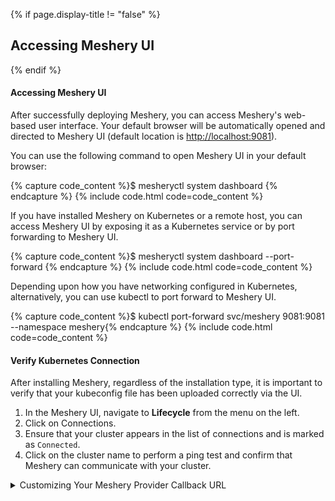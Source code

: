 {% if page.display-title != "false" %}
## Accessing Meshery UI
{% endif %}

#### Accessing Meshery UI

After successfully deploying Meshery, you can access Meshery's web-based user interface. Your default browser will be automatically opened and directed to Meshery UI (default location is [http://localhost:9081](http://localhost:9081)).

You can use the following command to open Meshery UI in your default browser:

{% capture code_content %}$ mesheryctl system dashboard {% endcapture %}
{% include code.html code=code_content %}

If you have installed Meshery on Kubernetes or a remote host, you can access Meshery UI by exposing it as a Kubernetes service or by port forwarding to Meshery UI.

{% capture code_content %}$ mesheryctl system dashboard --port-forward {% endcapture %}
{% include code.html code=code_content %}

Depending upon how you have networking configured in Kubernetes, alternatively, you can use kubectl to port forward to Meshery UI.

{% capture code_content %}$ kubectl port-forward svc/meshery 9081:9081 --namespace meshery{% endcapture %}
{% include code.html code=code_content %}

#### Verify Kubernetes Connection

After installing Meshery, regardless of the installation type, it is important to verify that your kubeconfig file has been uploaded correctly via the UI. 

1. In the Meshery UI, navigate to **Lifecycle** from the menu on the left.
2. Click on Connections.
3. Ensure that your cluster appears in the list of connections and is marked as `Connected`.
4. Click on the cluster name to perform a ping test and confirm that Meshery can communicate with your cluster.

<details>
<summary>Customizing Your Meshery Provider Callback URL</summary>

<p>
  Meshery Server supports customizing your <a href="/extensibility/providers">Meshery Provider</a> authentication flow callback URL. This is helpful when deploying Meshery behind multiple layers of networking infrastructure.
</p>

<p>
  For production deployments, it is recommended to access the Meshery UI by setting up a reverse proxy or using a LoadBalancer. By specifying a custom redirect endpoint, you can ensure that authentication flows complete successfully, even when multiple routing layers are involved.
</p>

<p>
  <b>Note</b>: For production deployments, it is important to preselect the choice of <code>Remote Provider</code> in order to control which identity providers authorized. Learn more about this in the <a href="/extensibility/providers">Extensibility: Providers</a> guide.
</p>

<p>
  Define a custom callback URL by setting up the <code>MESHERY_SERVER_CALLBACK_URL</code> environment variable before installing Meshery.
</p>

<p>
  To customize the authentication flow callback URL, use the following command:
</p>

<pre class="codeblock-pre"><div class="codeblock">
 <div class="clipboardjs">$ MESHERY_SERVER_CALLBACK_URL=https://custom-host mesheryctl system start</div></div>
</pre>

<p>
  Meshery should now be running in your Kubernetes cluster and the Meshery UI should be accessible at the <code>EXTERNAL IP</code> of the <code>meshery</code> service.
</p>

</details>